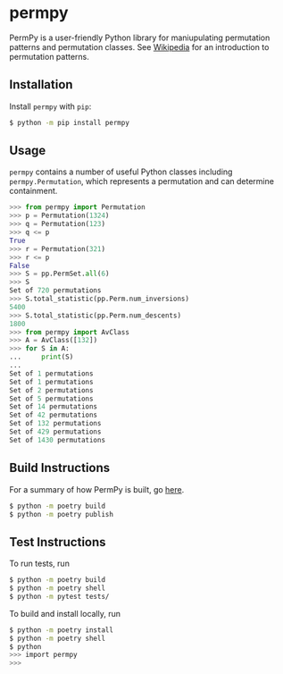 # permpy

PermPy is a user-friendly Python library for maniupulating permutation patterns and permutation classes. See [Wikipedia](https://en.wikipedia.org/wiki/Permutation_pattern) for an introduction to permutation patterns.

## Installation

Install `permpy` with `pip`:

```bash
$ python -m pip install permpy
```

## Usage 

`permpy` contains a number of useful Python classes including `permpy.Permutation`, which represents a permutation and can determine containment.
```python
>>> from permpy import Permutation
>>> p = Permutation(1324)
>>> q = Permutation(123)
>>> q <= p
True
>>> r = Permutation(321)
>>> r <= p
False
>>> S = pp.PermSet.all(6)
>>> S
Set of 720 permutations
>>> S.total_statistic(pp.Perm.num_inversions)
5400
>>> S.total_statistic(pp.Perm.num_descents)
1800
>>> from permpy import AvClass
>>> A = AvClass([132])
>>> for S in A:
...     print(S)
... 
Set of 1 permutations
Set of 1 permutations
Set of 2 permutations
Set of 5 permutations
Set of 14 permutations
Set of 42 permutations
Set of 132 permutations
Set of 429 permutations
Set of 1430 permutations 
```

## Build Instructions
For a summary of how PermPy is built, go [here](https://py-pkgs.org/03-how-to-package-a-python#summary-and-next-steps).
```bash
$ python -m poetry build
$ python -m poetry publish
```

## Test Instructions

To run tests, run
```bash
$ python -m poetry build
$ python -m poetry shell
$ python -m pytest tests/
```

To build and install locally, run
```bash
$ python -m poetry install
$ python -m poetry shell
$ python
>>> import permpy
>>>
```